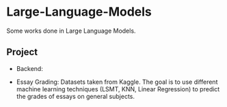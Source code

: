 # Large-Language-Models
Some works done in Large Language Models.


## Project

- Backend:

- Essay Grading: Datasets taken from Kaggle. The goal is to use different machine learning techniques (LSMT, KNN, Linear Regression) to predict the grades of essays on general subjects.
